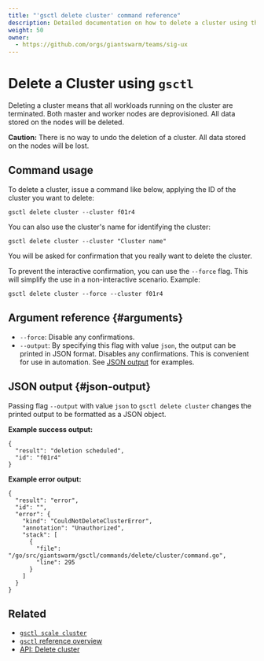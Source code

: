 ```yaml
---
title: "'gsctl delete cluster' command reference"
description: Detailed documentation on how to delete a cluster using the 'delete cluster' command in gsctl.
weight: 50
owner:
  - https://github.com/orgs/giantswarm/teams/sig-ux
---
```


# Delete a Cluster using `gsctl`

Deleting a cluster means that all workloads running on the cluster are terminated. Both master and worker nodes are deprovisioned. All data stored on the nodes will be deleted.

__Caution:__ There is no way to undo the deletion of a cluster. All data stored on the nodes will be lost.

## Command usage

To delete a cluster, issue a command like below, applying the ID of the cluster you want to delete:

```nohighlight
gsctl delete cluster --cluster f01r4
```

You can also use the cluster's name for identifying the cluster:

```nohighlight
gsctl delete cluster --cluster "Cluster name"
```

You will be asked for confirmation that you really want to delete the cluster.

To prevent the interactive confirmation, you can use the `--force` flag. This will simplify the use in a non-interactive scenario. Example:

```nohighlight
gsctl delete cluster --force --cluster f01r4
```

## Argument reference {#arguments}

- `--force`: Disable any confirmations.
- `--output`: By specifying this flag with value `json`, the output can be printed in JSON format. Disables any confirmations. This is convenient for use in automation. See [JSON output](#json-output) for examples.

## JSON output {#json-output}

Passing flag `--output` with value `json` to `gsctl delete cluster` changes the printed output to be formatted as a JSON object.

**Example success output:**

```nohighlight
{
  "result": "deletion scheduled",
  "id": "f01r4"
}
```

**Example error output:**

```nohighlight
{
  "result": "error",
  "id": "",
  "error": {
    "kind": "CouldNotDeleteClusterError",
    "annotation": "Unauthorized",
    "stack": [
      {
        "file": "/go/src/giantswarm/gsctl/commands/delete/cluster/command.go",
        "line": 295
      }
    ]
  }
}
```

## Related

- [`gsctl scale cluster`](../scale-cluster/)
- [`gsctl` reference overview](../)
- [API: Delete cluster](/api/#operation/deleteCluster)
